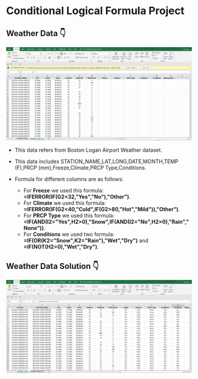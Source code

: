 # Conditional Logical Formula Project

## Weather Data :point_down:

![alt text](https://github.com/muhammadwajeeharif/Excel_Project/blob/c1c33db4694fc63b381f2488a4fbc8a2259a4532/Conditional%20Logical%20Project/Weather_Data.png)


- This data refers from Boston Logan Airport Weather dataset.
- This data includes STATION_NAME,LAT,LONG,DATE,MONTH,TEMP (F),PRCP (mm),Freeze,Climate,PRCP Type,Conditions.
- Formula for different columns are as follows:
	
	- For **Freeze** we used this formula: **=IFERROR(IF(G2<32,"Yes","No"),"Other")**.
	- For **Climate** we used this formula: **=IFERROR(IF(G2<40,"Cold",IF(G2>80,"Hot","Mild")),"Other")**.
	- For **PRCP Type** we used this formula: **=IF(AND(I2="Yes",H2>0),"Snow",IF(AND(I2="No",H2>0),"Rain","None"))**.
	- For **Conditions** we used two formula: **=IF(OR(K2="Snow",K2="Rain"),"Wet","Dry")** and **=IF(NOT(H2=0),"Wet","Dry")**.

## Weather Data Solution :point_down:

![alt text](https://github.com/muhammadwajeeharif/Excel_Project/blob/c1c33db4694fc63b381f2488a4fbc8a2259a4532/Conditional%20Logical%20Project/Solution.png)	